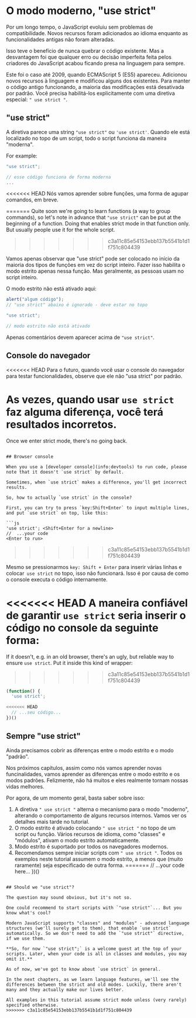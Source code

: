# O modo moderno, "use strict"

Por um longo tempo, o JavaScript evoluiu sem problemas de compatibilidade. Novos recursos foram adicionados ao idioma enquanto as funcionalidades antigas não foram alteradas.

Isso teve o benefício de nunca quebrar o código existente. Mas a desvantagem foi que qualquer erro ou decisão imperfeita feita pelos criadores do JavaScript acabou ficando presa na linguagem para sempre.

Este foi o caso até 2009, quando ECMAScript 5 (ES5) apareceu. Adicionou novos recursos à linguagem e modificou alguns dos existentes. Para manter o código antigo funcionando, a maioria das modificações está desativada por padrão. Você precisa habilitá-los explicitamente com uma diretiva especial: `" use strict "`.

## "use strict"

A diretiva parece uma string `"use strict"` ou `'use strict'`. Quando ele está localizado no topo de um script, todo o script funciona da maneira "moderna".

For example:

```js
"use strict";

// esse código funciona de forma moderna
...
```

<<<<<<< HEAD
Nós vamos aprender sobre funções, uma forma de agupar comandos, em breve.

=======
Quite soon we're going to learn functions (a way to group commands), so let's note in advance that `"use strict"` can be put at the beginning of a function. Doing that enables strict mode in that function only. But usually people use it for the whole script.
>>>>>>> c3a11c85e54153ebb137b5541b1d1f751c804439

Vamos apenas observar que "use strict" pode ser colocado no início da maioria dos tipos de funções em vez do script inteiro. Fazer isso habilita o modo estrito apenas nessa função. Mas geralmente, as pessoas usam no script inteiro.

O modo estrito não está ativado aqui:

```js no-strict
alert("algum código");
// "use strict" abaixo é ignorado - deve estar no topo

"use strict";

// modo estrito não está ativado
```

Apenas comentários devem aparecer acima de `"use strict"`.

## Console do navegador

<<<<<<< HEAD
Para o futuro, quando você usar o console do navegador para testar funcionalidades, observe que ele não "usa strict" por padrão.

As vezes, quando usar `use strict` faz alguma diferença, você terá resultados incorretos.
=======
Once we enter strict mode, there's no going back.
```

## Browser console

When you use a [developer console](info:devtools) to run code, please note that it doesn't `use strict` by default.

Sometimes, when `use strict` makes a difference, you'll get incorrect results.

So, how to actually `use strict` in the console?

First, you can try to press `key:Shift+Enter` to input multiple lines, and put `use strict` on top, like this:

```js
'use strict'; <Shift+Enter for a newline>
//  ...your code
<Enter to run>
```
>>>>>>> c3a11c85e54153ebb137b5541b1d1f751c804439

Mesmo se pressionarmos `key: Shift + Enter` para inserir várias linhas e colocar` use strict` no topo, isso não funcionará. Isso é por causa de como o console executa o código internamente.

<<<<<<< HEAD
A maneira confiável de garantir `use strict` seria inserir o código no console da seguinte forma:
=======
If it doesn't, e.g. in an old browser, there's an ugly, but reliable way to ensure `use strict`. Put it inside this kind of wrapper:
>>>>>>> c3a11c85e54153ebb137b5541b1d1f751c804439

```js
(function() {
  'use strict';

<<<<<<< HEAD
  // ...seu código...
})()
```

## Sempre "use strict"

Ainda precisamos cobrir as diferenças entre o modo estrito e o modo "padrão".

Nos próximos capítulos, assim como nós vamos aprender novas funcinalidades, vamos aprender as diferenças entre o modo estrito e os modos padrões. Felizmente, não há muitos e eles realmente tornam nossas vidas melhores.

Por agora, de um momento geral, basta saber sobre isso:

1. A diretiva `" use strict "` alterna o mecanismo para o modo "moderno", alterando o comportamento de alguns recursos internos. Vamos ver os detalhes mais tarde no tutorial.
2. O modo estrito é ativado colocando `" use strict "` no topo de um script ou função. Vários recursos de idioma, como "classes" e "módulos", ativam o modo estrito automaticamente.
3. Modo estrito é suportado por todos os navegadores modernos.
4. Recomendamos sempre iniciar scripts com `" use strict "`. Todos os exemplos neste tutorial assumem o modo estrito, a menos que (muito raramente) seja especificado de outra forma.
=======
  // ...your code here...
})()
```

## Should we "use strict"?

The question may sound obvious, but it's not so.

One could recommend to start scripts with `"use strict"`... But you know what's cool?

Modern JavaScript supports "classes" and "modules" - advanced language structures (we'll surely get to them), that enable `use strict` automatically. So we don't need to add the `"use strict"` directive, if we use them.

**So, for now `"use strict";` is a welcome guest at the top of your scripts. Later, when your code is all in classes and modules, you may omit it.**

As of now, we've got to know about `use strict` in general.

In the next chapters, as we learn language features, we'll see the differences between the strict and old modes. Luckily, there aren't many and they actually make our lives better.

All examples in this tutorial assume strict mode unless (very rarely) specified otherwise.
>>>>>>> c3a11c85e54153ebb137b5541b1d1f751c804439
